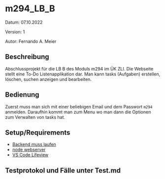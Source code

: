 # m294_LB_B

Datum: 07.10.2022

Version: 1

Autor: Fernando A. Meier

## Beschreibung

Abschlussprojekt für die LB B des Moduls m294 im ÜK ZLI. Die Webseite stellt eine To-Do Listenapplikation dar. Man kann tasks (Aufgaben) 
erstellen, löschen, suchen anzeigen und bearbeiten. 

## Bedienung

Zuerst muss man sich mit einer beliebigen Email und dem Passwort `m294` anmelden. Daraufhin kommt man zum Menu wo man dann die Optionen zum Verwalten von tasks hat. 

## Setup/Requirements

* <ins>Backend muss laufen</ins>
* <ins>node webserver</ins>
* <ins>VS Code Lifeview</ins>

## Testprotokol und Fälle unter Test.md
